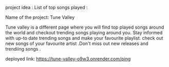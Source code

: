 project idea : List of top songs played :

Name of the project: Tune Valley

Tune valley is a different page where you will find top played songs around the world and checkout trending songs playing around you. Stay informed with up-to date trending songs and make your favourite playlist. check out new songs of your favourite artist .Don't miss out new releases and trendiing songs .

deployed link: https://tune-valley-o9w3.onrender.com/ping
